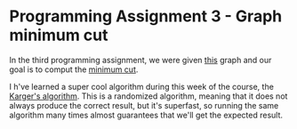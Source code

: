 # Programming Assignment 3 - Graph minimum cut

In the third programming assignment, we were given [this](https://github.com/rjayswal-pythonista/Algorithms/blob/master/karger_min_cut_algorithm/kargerMinCut.txt) graph and our goal is to comput the [minimum cut](https://en.wikipedia.org/wiki/Minimum_cut). 

I h've learned a super cool algorithm during this week of the course, the [Karger's algorithm](https://en.wikipedia.org/wiki/Karger%27s_algorithm). 
This is a randomized algorithm, meaning that it does not always produce the correct result, but it's superfast, so running the same algorithm many times almost guarantees that we'll get the expected result.
